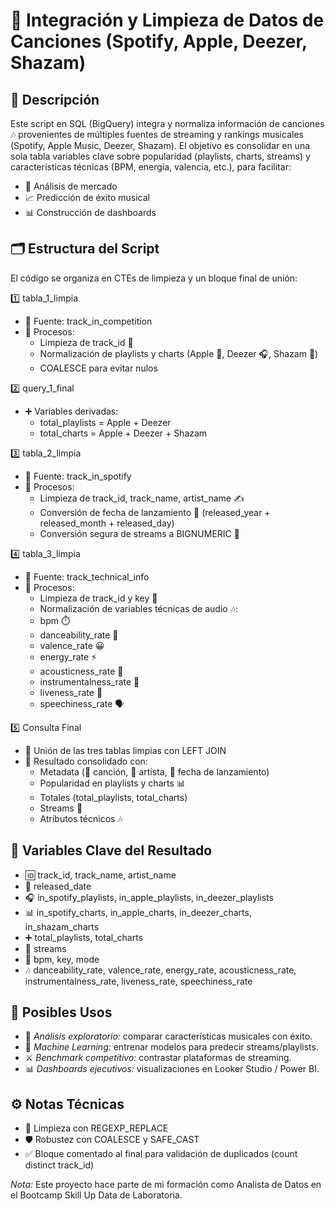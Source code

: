 # 🎵 Integración y Limpieza de Datos de Canciones (Spotify, Apple, Deezer, Shazam)

## 📌 Descripción

Este script en SQL (BigQuery) integra y normaliza información de canciones 🎶 provenientes de múltiples fuentes de streaming y rankings musicales (Spotify, Apple Music, Deezer, Shazam). El objetivo es consolidar en una sola tabla variables clave sobre popularidad (playlists, charts, streams) y características técnicas (BPM, energía, valencia, etc.), para facilitar:

- 🔎 Análisis de mercado
- 📈 Predicción de éxito musical
- 📊 Construcción de dashboards

## 🗂️ Estructura del Script

El código se organiza en CTEs de limpieza y un bloque final de unión:

  1️⃣ tabla_1_limpia
  
  - 📂 Fuente: track_in_competition
  - 🔧 Procesos:
      - Limpieza de track_id 🧹
      - Normalización de playlists y charts (Apple 🍏, Deezer 🎧, Shazam 🔮)
      - COALESCE para evitar nulos
        
  2️⃣ query_1_final
  
  - ➕ Variables derivadas:
      - total_playlists = Apple + Deezer
      - total_charts = Apple + Deezer + Shazam

  3️⃣ tabla_2_limpia
  
  - 📂 Fuente: track_in_spotify
  - 🔧 Procesos:
      - Limpieza de track_id, track_name, artist_name ✍️
      - Conversión de fecha de lanzamiento 📅 (released_year + released_month + released_day)
      - Conversión segura de streams a BIGNUMERIC 🔢

  4️⃣ tabla_3_limpia
  
  - 📂 Fuente: track_technical_info
  - 🔧 Procesos:
      - Limpieza de track_id y key 🎹
      - Normalización de variables técnicas de audio 🎶:
      - bpm ⏱️
      - danceability_rate 💃
      - valence_rate 😀
      - energy_rate ⚡
      - acousticness_rate 🎸
      - instrumentalness_rate 🎻
      - liveness_rate 🎤
      - speechiness_rate 🗣️
  
  5️⃣ Consulta Final
  
  - 🔗 Unión de las tres tablas limpias con LEFT JOIN
  - 🎯 Resultado consolidado con:
      - Metadata (🎵 canción, 👤 artista, 📅 fecha de lanzamiento)
      - Popularidad en playlists y charts 📊
      - Totales (total_playlists, total_charts)
      - Streams 💽
      - Atributos técnicos 🎶

## 🔑 Variables Clave del Resultado

  - 🆔 track_id, track_name, artist_name
  - 📅 released_date
  - 🎧 in_spotify_playlists, in_apple_playlists, in_deezer_playlists
  - 📊 in_spotify_charts, in_apple_charts, in_deezer_charts, in_shazam_charts
  - ➕ total_playlists, total_charts
  - 💽 streams
  - 🎹 bpm, key, mode
  - 🎶 danceability_rate, valence_rate, energy_rate, acousticness_rate, instrumentalness_rate, liveness_rate, speechiness_rate

## 🚀 Posibles Usos

  - 🔎 *Análisis exploratorio:* comparar características musicales con éxito.
  - 🤖 *Machine Learning:* entrenar modelos para predecir streams/playlists.
  - ⚔️ *Benchmark competitivo:* contrastar plataformas de streaming.
  - 📊 *Dashboards ejecutivos:* visualizaciones en Looker Studio / Power BI.

## ⚙️ Notas Técnicas

  - 🧹 Limpieza con REGEXP_REPLACE
  - 🛡️ Robustez con COALESCE y SAFE_CAST
  - ✅ Bloque comentado al final para validación de duplicados (count distinct track_id)

*Nota:* Este proyecto hace parte de mi formación como Analista de Datos en el Bootcamp Skill Up Data de Laboratoria. 
